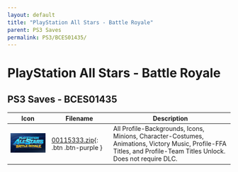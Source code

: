 ```yaml
---
layout: default
title: "PlayStation All Stars - Battle Royale"
parent: PS3 Saves
permalink: PS3/BCES01435/
---
```

# PlayStation All Stars - Battle Royale

## PS3 Saves - BCES01435

| Icon | Filename | Description |
|------|----------|-------------|
| ![PlayStation All Stars - Battle Royale](ICON0.PNG) | [00115333.zip](00115333.zip){: .btn .btn-purple } | All Profile-Backgrounds, Icons, Minions, Character-Costumes, Animations, Victory Music, Profile-FFA Titles, and Profile-Team Titles Unlock. Does not require DLC. |
